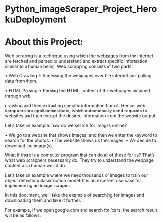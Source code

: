 # Python_imageScraper_Project_HerokuDeployment



# About this Project:

Web scraping is a technique using which the webpages from the internet are fetched and parsed to understand and extract specific information similar to a human being. Web scrapping consists of two parts:


• Web Crawling→ Accessing the webpages over the internet and pulling data from them.

• HTML Parsing→ Parsing the HTML content of the webpages obtained through web

crawling and then extracting specific information from it.
Hence, web scrappers are applications/bots, which automatically send requests to websites and then extract the desired information from the website output.

Let’s take an example:
how do we search for images online?

• We go to a website that shows images, and then we enter the keyword to search for the photos.
• The website shows us the images.
• We decide to download the image(s).

What if there is a computer program that can do all of these for us? That’s what web scrappers necessarily do. They try to understand the webpage content as a human would do.

Let’s take an example where we need thousands of images to train our object detection/classification model. It is an excellent use case for implementing an image scraper.

In this document, we’ll take the example of searching for images and downloading them and take it further.

For example, if we open google.com and search for ‘cars, the search result will be as follows:
       
       
         
